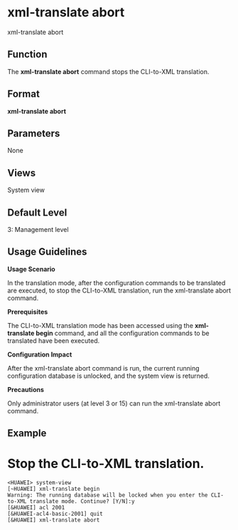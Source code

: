 xml-translate abort
===================

xml-translate abort

Function
--------



The **xml-translate abort** command stops the CLI-to-XML translation.




Format
------

**xml-translate abort**


Parameters
----------

None

Views
-----

System view


Default Level
-------------

3: Management level


Usage Guidelines
----------------

**Usage Scenario**

In the translation mode, after the configuration commands to be translated are executed, to stop the CLI-to-XML translation, run the xml-translate abort command.

**Prerequisites**

The CLI-to-XML translation mode has been accessed using the **xml-translate begin** command, and all the configuration commands to be translated have been executed.

**Configuration Impact**

After the xml-translate abort command is run, the current running configuration database is unlocked, and the system view is returned.

**Precautions**



Only administrator users (at level 3 or 15) can run the xml-translate abort command.




Example
-------

# Stop the CLI-to-XML translation.
```
<HUAWEI> system-view
[~HUAWEI] xml-translate begin
Warning: The running database will be locked when you enter the CLI-to-XML translate mode. Continue? [Y/N]:y
[&HUAWEI] acl 2001
[&HUAWEI-acl4-basic-2001] quit
[&HUAWEI] xml-translate abort

```